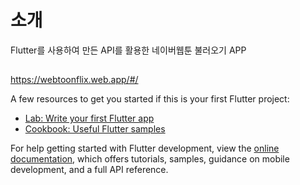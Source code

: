 # 소개

Flutter를 사용하여 만든 API를 활용한 네이버웹툰 불러오기 APP

## 

https://webtoonflix.web.app/#/

A few resources to get you started if this is your first Flutter project:

- [Lab: Write your first Flutter app](https://docs.flutter.dev/get-started/codelab)
- [Cookbook: Useful Flutter samples](https://docs.flutter.dev/cookbook)

For help getting started with Flutter development, view the
[online documentation](https://docs.flutter.dev/), which offers tutorials,
samples, guidance on mobile development, and a full API reference.

